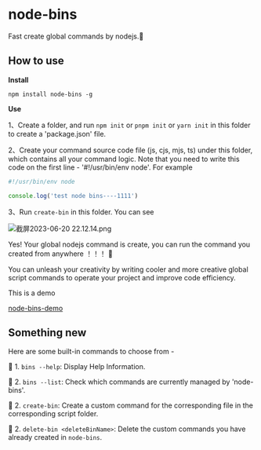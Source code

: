 # node-bins
Fast create  global commands by nodejs.🥰

## How to use

**Install**

```shell
npm install node-bins -g
```

**Use**

1、Create a folder, and  run `npm init` or `pnpm init` or `yarn init` in this folder to create a 'package.json' file.

2、Create your command source code file (js, cjs, mjs, ts) under this folder, which contains all your command logic. Note that you need to write this code on the first line - '#!/usr/bin/env node'. For example

```js
#!/usr/bin/env node

console.log('test node bins----1111')
```

3、Run `create-bin` in this folder.  You can see

![截屏2023-06-20 22.12.14.png](https://s2.loli.net/2023/06/20/1cfSBHDml9rTJeP.png)

Yes! Your global nodejs command is create, you can run the command you created from anywhere ！！！ 🤪  

You can unleash your creativity by writing cooler and more creative global script commands to operate your project and improve code efficiency.

This is a demo

[node-bins-demo](https://github.com/laoer536/node-bins-demo)

## Something new

  Here are some built-in commands to choose from -

🎈 1. `bins --help`: Display Help Information.

🎈 2. `bins --list`: Check which commands are currently managed by 'node-bins'.

🎈 2. `create-bin`: Create a custom command for the corresponding file in the corresponding script folder.

🎈 2. `delete-bin <deleteBinName>`: Delete the custom commands you have already created in `node-bins`.
